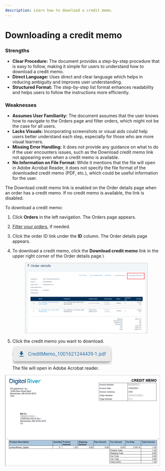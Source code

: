 ```yaml
---
description: Learn how to download a credit memo.
---
```


# Downloading a credit memo

### Strengths

* **Clear Procedure:** The document provides a step-by-step procedure that is easy to follow, making it simple for users to understand how to download a credit memo.
* **Direct Language:** Uses direct and clear language which helps in reducing ambiguity and improves user understanding.
* **Structured Format:** The step-by-step list format enhances readability and helps users to follow the instructions more efficiently.

### Weaknesses

* **Assumes User Familiarity:** The document assumes that the user knows how to navigate to the Orders page and filter orders, which might not be the case for all users.
* **Lacks Visuals:** Incorporating screenshots or visual aids could help users better understand each step, especially for those who are more visual learners.
* **Missing Error Handling:** It does not provide any guidance on what to do if the user encounters issues, such as the Download credit memo link not appearing even when a credit memo is available.
* **No Information on File Format:** While it mentions that the file will open in Adobe Acrobat Reader, it does not specify the file format of the downloaded credit memo (PDF, etc.), which could be useful information for the user.

The Download credit memo link is enabled on the Order details page when an order has a credit memo. If no credit memo is available, the link is disabled.

To download a credit memo:

1. Click **Orders** in the left navigation. The Orders page appears.
2. [Filter your orders](filtering-your-orders.md), if needed.
3. Click the order ID link under the **ID** column. The Order details page appears.
4.  To download a credit memo, click the **Download credit memo** link in the upper right corner of the Order details page.\


    <figure><img src="../../../../.gitbook/assets/image (260).png" alt=""><figcaption></figcaption></figure>
5. Click the credit memo you want to download.\
   ![](../../../../.gitbook/assets/Credit-memo-PDF.png)\
   The file will open in Adobe Acrobat reader.

<div align="left">

<img src="../../../../.gitbook/assets/Credit-memo-PDF-file.png" alt="">

</div>
